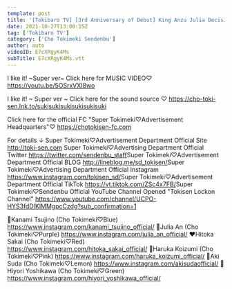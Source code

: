 ```yaml
---
template: post
title: '[Tokibaro TV] [3rd Anniversary of Debut] King Anzu Julia Decision Battle epi 146'
date: 2021-10-27T13:00:15Z
tag: ['Tokibaro TV']
category: ['Cho Tokimeki Sendenbu']
author: auto 
videoID: E7cXRgyK4Ms
subTitle: E7cXRgyK4Ms.vtt
---
```

I like it! ~Super ver~ Click here for MUSIC VIDEO♡
https://youtu.be/5OSrxVXI8wo

I like it! ~ Super ver ~ Click here for the sound source ♡
https://cho-toki-sen.lnk.to/sukisukisukisukisukisuki

Click here for the official FC "Super Tokimeki♡Advertisement Headquarters"♡
https://chotokisen-fc.com​

For details ↓
Super Tokimeki♡Advertisement Department Official Site
http://toki-sen.com​
Super Tokimeki♡Advertising Department Official Twitter
https://twitter.com/sendenbu_staff​
Super Tokimeki♡Advertisement Department Official BLOG
http://lineblog.me/sd_tokisen/​
Super Tokimeki♡Advertising Department Official Instagram
https://www.instagram.com/tokisen_sd/​
Super Tokimeki♡Advertisement Department Official TikTok
https://vt.tiktok.com/ZSc4x7FB/​
Super Tokimeki♡Sendenbu Official YouTube Channel Opened
"Tokisen Lockon Channel"
https://www.youtube.com/channel/UCPO-HYS3fdDIKlMMgpcCzdg?sub_confirmation=1

💙Kanami Tsujino (Cho Tokimeki♡Blue) https://www.instagram.com/kanami_tsujino_official/
💜Julia An (Cho Tokimeki♡Purple) https://www.instagram.com/julia_an_official/
❤️Hitoka Sakai (Cho Tokimeki♡Red) https://www.instagram.com/hitoka_sakai_official/
💖Haruka Koizumi (Cho Tokimeki♡Pink) https://www.instagram.com/haruka_koizumi_official/
💛Aki Suda (Cho Tokimeki♡Lemon) https://www.instagram.com/akisudaofficial/
💚Hiyori Yoshikawa (Cho Tokimeki♡Green) https://www.instagram.com/hiyori_yoshikawa_official/